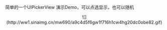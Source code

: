 简单的一个UIPickerView 演示Demo，可以点选显示，也可以随机

<center>
![](http://ww1.sinaimg.cn/mw690/a9c4d5f6gw1f716h1cw4hg20dc0obe82.gif)
</center>